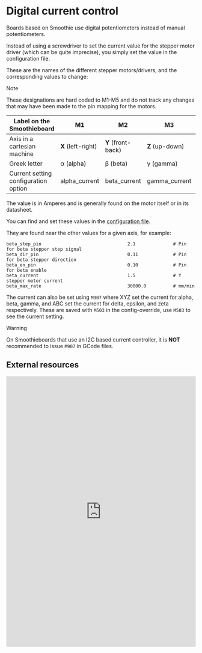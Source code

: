 
# Digital current control

Boards based on Smoothie use digital potentiometers instead of manual potentiometers.

Instead of using a screwdriver to set the current value for the stepper motor driver (which can be quite imprecise), you simply set the value in the configuration file.

These are the names of the different stepper motors/drivers, and the corresponding values to change:

> [!NOTE]
> These designations are hard coded to M1-M5 and do not track any changes that may have been made to the pin mapping for the motors.

| Label on the Smoothieboard | M1 | M2 | M3 | M4 | M5 |
| -------------------------- | -- | -- | -- | -- | -- |
| Axis in a cartesian machine | **X** (left-right) | **Y** (front-back) | **Z** (up-down) | **E0** (first extruder) | **E1** (second extruder) |
| Greek letter | α (alpha) | β (beta) | γ (gamma) | δ (delta) | ε (epsilon) |
| Current setting configuration option | alpha_current | beta_current | gamma_current | delta_current | epsilon_current |

The value is in Amperes and is generally found on the motor itself or in its datasheet.

You can find and set these values in the [configuration file](/configuring-smoothie.md).

They are found near the other values for a given axis, for example:

```plaintext
beta_step_pin                                2.1              # Pin for beta stepper step signal
beta_dir_pin                                 0.11             # Pin for beta stepper direction
beta_en_pin                                  0.10             # Pin for beta enable
beta_current                                 1.5              # Y stepper motor current
beta_max_rate                                30000.0          # mm/min
```

The current can also be set using `M907` where XYZ set the current for alpha, beta, gamma, and ABC set the current for delta, epsilon, and zeta respectively. These are saved with `M503` in the config-override, use `M503` to see the current setting.

> [!WARNING]
> On Smoothieboards that use an I2C based current controller, it is **NOT** recommended to issue `M907` in GCode files.

## External resources

<iframe width="100%" height="720" src="https://www.youtube.com/embed/bItYRMLGoVc" frameborder="0" allowfullscreen></iframe>
